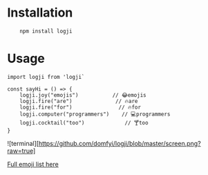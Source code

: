 
# Installation

```
    npm install logji
```

# Usage

```
import logji from 'logji`

const sayHi = () => {
    logji.joy("emojis")           // 😂emojis
    logji.fire("are")              // 🔥are
    logji.fire("for")               // 🔥for
    logji.computer("programmers")    // 💻programmers
    logji.cocktail("too")             // 🍸too
}
```

![terminal][https://github.com/domfyi/logji/blob/master/screen.png?raw=true]

[Full emoji list here](https://github.com/domfyi/logji/blob/master/list.json)
